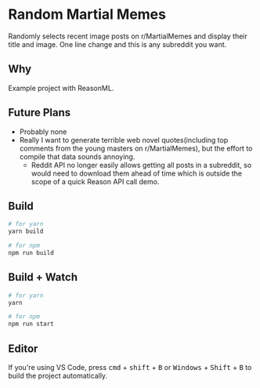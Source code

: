 # Random Martial Memes

Randomly selects recent image posts on r/MartialMemes and display their title and image. One line change and this is any subreddit you want.

## Why

Example project with ReasonML.

## Future Plans

* Probably none
* Really I want to generate terrible web novel quotes(including top comments from the young masters on r/MartialMemes), but the effort to compile that data sounds annoying.
  * Reddit API no longer easily allows getting all posts in a subreddit, so would need to download them ahead of time which is outside the scope of a quick Reason API call demo.

## Build

```bash
# for yarn
yarn build

# for npm
npm run build
```

## Build + Watch

```bash
# for yarn
yarn

# for npm
npm run start
```

## Editor

If you're using VS Code, press <kbd>cmd</kbd> + <kbd>shift</kbd> + <kbd>B</kbd> or <kbd>Windows</kbd> + <kbd>Shift</kbd> + <kbd>B</kbd> to build the project automatically.
